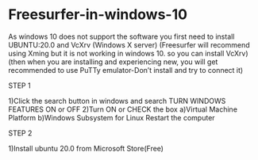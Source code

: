 # Freesurfer-in-windows-10
As windows 10 does not support the software
you first need to install UBUNTU:20.0 and VcXrv (Windows X server)
(Freesurfer will recommend using Xming but it is not working in windows 10. so you can install VcXrv)
(then when you are installing and experiencing new, you will get recommended to use PuTTy emulator-Don’t install and try to connect it)

STEP 1

1)Click the search button in windows and search TURN WINDOWS FEATURES ON or OFF
2)Turn ON or CHECK the box a)Virtual Machine Platform b)Windows Subsystem for Linux
Restart the computer

STEP 2

1)Install ubuntu 20.0 from Microsoft Store(Free)

